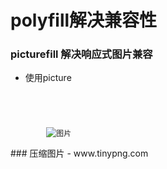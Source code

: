 # polyfill解决兼容性

### picturefill 解决响应式图片兼容
- 使用picture
<code>
    <picture>
        <source srcset='img/ad00.png' media="(min-width:50em)">
        <source srcset='img/ad00-m.png' media="(min-width:30em)">
        <img src="img/add001" alt="图片">
    </picture>
</code>
<script src='引入polyfill脚本'></script>
### 压缩图片
- www.tinypng.com